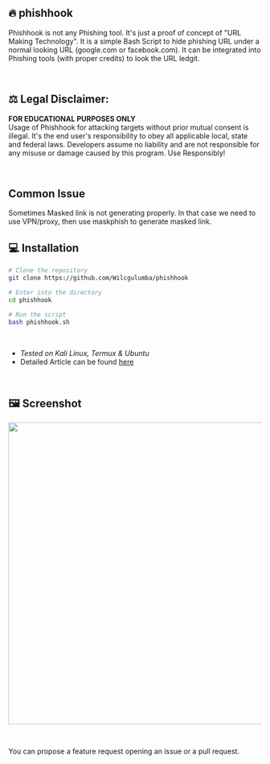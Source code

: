 ## 🔥 phishhook
Phishhook is not any Phishing tool. It's just a proof of concept of "URL Making Technology". It is a simple Bash Script to hide phishing URL under a normal looking URL (google.com or facebook.com). It can be integrated into Phishing tools (with proper credits) to look the URL ledgit.

<br />

## ⚖️ Legal Disclaimer:
**FOR EDUCATIONAL PURPOSES ONLY** <br />
Usage of Phishhook for attacking targets without prior mutual consent is illegal. It's the end user's responsibility to obey all applicable local, state and federal laws. Developers assume no liability and are not responsible for any misuse or damage caused by this program. Use Responsibly!

<br />

## Common Issue
Sometimes Masked link is not generating properly. In that case we need to use VPN/proxy, then use maskphish to generate masked link.

## 💻 Installation 

```bash
# Clone the repository 
git clone https://github.com/Wilcgulumba/phishhook

# Enter into the directory
cd phishhook

# Run the script
bash phishhook.sh
```

<br />

- *Tested on Kali Linux, Termux & Ubuntu* <br />
- Detailed Article can be found [here](https://www.kalilinux.in/2020/07/how-to-hide-phishing-link.html)

<br />

## 🖼️ Screenshot
<p align="">
	<img src="https://i.imgur.com/1JsWv4I.png" width="600px">
</p>

<br />

You can propose a feature request opening an issue or a pull request.
